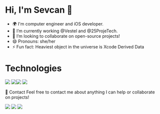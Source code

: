 # Hi, I'm Sevcan 👋

 * 🌍 I'm computer engineer and iOS developer.
 * 🔭 I’m currently working @Vestel and @25ProjeTech.
 * 👯 I’m looking to collaborate on open-source projects!
 * 😄 Pronouns: she/her
 * ⚡ Fun fact: Heaviest object in the universe is Xcode Derived Data

# Technologies
<img src= "https://img.shields.io/badge/Swift-FA7343?style=for-the-badge&logo=swift&logoColor=white"> <img src= "https://img.shields.io/badge/Amazon_AWS-232F3E?style=for-the-badge&logo=amazon-aws&logoColor=white"><img src= "https://img.shields.io/badge/firebase-ffca28?style=for-the-badge&logo=firebase&logoColor=white">
<img src= "https://img.shields.io/badge/MongoDB-4EA94B?style=for-the-badge&logo=mongodb&logoColor=white">



📌 Contact
Feel free to contact me about anything I can help or collaborate on projects!

 <a href = "www.linkedin.com/in/sevcanesim"><img src= "https://img.shields.io/badge/LinkedIn-0077B5?style=for-the-badge&logo=linkedin&logoColor=white"></a>
 <a href = "sevcanesim@gmail.com"><img src= "https://img.shields.io/badge/Gmail-D14836?style=for-the-badge&logo=gmail&logoColor=white"></a>
 <a href = "www.instagram.com/nacvesnaja"><img src= "https://img.shields.io/badge/Instagram-E4405F?style=for-the-badge&logo=instagram&logoColor=white"></a>

